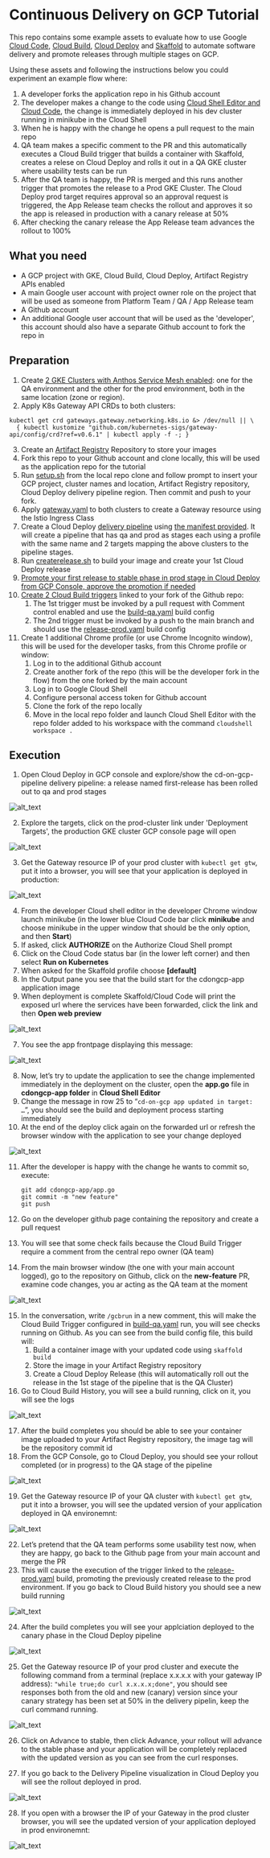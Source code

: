 # Continuous Delivery on GCP Tutorial

This repo contains some example assets to evaluate how to use Google [Cloud Code](https://cloud.google.com/code/docs/shell), [Cloud Build](https://cloud.google.com/build/docs/overview), [Cloud Deploy](https://cloud.google.com/deploy/docs/overview) and [Skaffold](https://skaffold.dev/) to automate software delivery and promote releases through multiple stages on GCP.

Using these assets and following the instructions below you could experiment an example flow where:
1. A developer forks the application repo in his Github account
2. The developer makes a change to the code using [Cloud Shell Editor and Cloud Code](https://cloud.google.com/code/docs/shell), the change is immediately deployed in his dev cluster running in minikube in the Cloud Shell
3. When he is happy with the change he opens a pull request to the main repo
4. QA team makes a specific comment to the PR and this automatically executes a Cloud Build trigger that builds a container with Skaffold, creates a relese on Cloud Deploy and rolls it out in a QA GKE cluster where usability tests can be run
5. After the QA team is happy, the PR is merged and this runs another trigger that promotes the release to a Prod GKE Cluster. The Cloud Deploy prod target requires approval so an approval request is triggered, the App Release team checks the rollout and approves it so the app is released in production with a canary release at 50%
6. After checking the canary release the App Release team advances the rollout to 100%

## What you need
* A GCP project with GKE, Cloud Build, Cloud Deploy, Artifact Registry APIs enabled
* A main Google user account with project owner role on the project that will be used as someone from Platform Team / QA / App Release team 
* A Github account
* An additional Google user account that will be used as the 'developer', this account should also have a separate Github account to fork the repo in

## Preparation

1. Create [2 GKE Clusters with Anthos Service Mesh enabled](https://cloud.google.com/service-mesh/docs/managed/install-anthos-service-mesh-console): one for the QA environment and the other for the prod environment, both in the same location (zone or region).
2. Apply K8s Gateway API CRDs to both clusters:
```
kubectl get crd gateways.gateway.networking.k8s.io &> /dev/null || \
  { kubectl kustomize "github.com/kubernetes-sigs/gateway-api/config/crd?ref=v0.6.1" | kubectl apply -f -; }
```
3. Create an [Artifact Registry](https://cloud.google.com/artifact-registry) Repository to store your images
4. Fork this repo to your Github account and clone locally, this will be used as the application repo for the tutorial
5. Run [setup.sh](setup.sh) from the local repo clone and follow prompt to insert your GCP project, cluster names and location, Artifact Registry repository, Cloud Deploy delivery pipeline region. Then commit and push to your fork.
6. Apply [gateway.yaml](gateway.yaml) to both clusters to create a Gateway resource using the Istio Ingress Class
7. Create a Cloud Deploy [delivery pipeline](https://cloud.google.com/deploy/docs/deploying-application#creating_your_delivery_pipeline) using [the manifest provided](delivery-pipeline.yaml). It will create a pipeline that has qa and prod as stages each using a profile with the same name and 2 targets mapping the above clusters to the pipeline stages.
7. Run [createrelease.sh](createrelease.sh) to build your image and create your 1st Cloud Deploy release
8. [Promote your first release to stable phase in prod stage in Cloud Deploy from GCP Console, approve the promotion if needed](https://cloud.google.com/deploy/docs/promote-release#console)
9. [Create 2 Cloud Build triggers](https://cloud.google.com/build/docs/automating-builds/create-manage-triggers) linked to your fork of the Github repo:
    1. The 1st trigger must be invoked by a pull request with Comment control enabled and use the [build-qa.yaml](build-qa.yaml) build config
    2. The 2nd trigger must be invoked by a push to the main branch and  should use the [release-prod.yaml](release-prod.yaml) build config
10. Create 1 additional Chrome profile (or use Chrome Incognito window), this will be used for the developer tasks, from this Chrome profile or window:
    1. Log in to the additional Github account
    2. Create another fork of the repo (this will be the developer fork in the flow) from the one forked by the main account
    3. Log in to Google Cloud Shell
    4. Configure personal access token for Github account
    5. Clone the fork of the repo locally
    6. Move in the local repo folder and launch Cloud Shell Editor with the repo folder added to his workspace with the command `cloudshell workspace .`



## Execution



1. Open Cloud Deploy in GCP console and explore/show the cd-on-gcp-pipeline delivery pipeline: a release named first-release has been rolled out to qa and prod stages

![alt_text](images/image13.png "cd-on-gcp-pipeline with first-release")

2. Explore the targets, click on the prod-cluster link under 'Deployment Targets', the production GKE cluster GCP console page will open

![alt_text](images/image14.png "Cloud Deploy targets")

3. Get the Gateway resource IP of your prod cluster with `kubectl get gtw`, put it into a browser, you will see that your application is deployed in production:

![alt_text](images/image15.png "App page")

4. From the developer Cloud shell editor in the developer Chrome window launch minikube (in the lower blue Cloud Code bar click **minikube** and choose minikube in the upper window that should be the only option, and then **Start**)
5. If asked, click **AUTHORIZE** on the Authorize Cloud Shell prompt
6. Click on the Cloud Code status bar (in the lower left corner) and then select **Run on Kubernetes**
7. When asked for the Skaffold profile choose **[default]**
8. In the Output pane you see that the build start for the cdongcp-app application image
9. When deployment is complete Skaffold/Cloud Code will print the exposed url where the services have been forwarded, click the link and then **Open web preview**

![alt_text](images/image1.png "Skaffold Dev Output")

7. You see the app frontpage displaying this message:

![alt_text](images/image2.png "App Deployed")

8. Now, let’s try to update the application to see the change implemented immediately in the deployment on the cluster, open the **app.go** file in **cdongcp-app folder** in **Cloud Shell Editor**
9. Change the message in row 25 to “`cd-on-gcp app updated in target: …`”, you should see the build and deployment process starting immediately
10. At the end of the deploy click again on the forwarded url or refresh the browser window with the application to see your change deployed

![alt_text](images/image2b.png "App updated")

11. After the developer is happy with the change he wants to commit so, execute:

    ```
    git add cdongcp-app/app.go
    git commit -m "new feature"
    git push
    ```

12. Go on the developer github page containing the repository and create a pull request 
13. You will see that some check fails because the Cloud Build Trigger require a comment from the central repo owner (QA team)
14. From the main browser window (the one with your main account logged), go to the repository on Github, click on the **new-feature** PR, examine code changes, you ar acting as the QA team at the moment

![alt_text](images/image3.png "image_tooltip")

15. In the conversation, write `/gcbrun` in a new comment, this will make the Cloud Build Trigger configured in [build-qa.yaml](build-qa.yaml) run, you will see checks running on Github. As you can see from the build config file, this build will:
    1. Build a container image with your updated code using `skaffold build`
    2. Store the image in your Artifact Registry repository
    3. Create a Cloud Deploy Release (this will automatically roll out the release in the 1st stage of the pipeline that is the QA Cluster)
16. Go to Cloud Build History, you will see a build running, click on it, you will see the logs 

![alt_text](images/image4.png "Cloud build Trigger Logs")

17. After the build completes you should be able to see your container image uploaded to your Artifact Registry repository, the image tag will be the repository commit id
18. From the GCP Console, go to Cloud Deploy, you should see your rollout completed (or in progress) to the QA stage of the pipeline

![alt_text](images/image5.png "Cloud Deploy Release")


19. Get the Gateway resource IP of your QA cluster with `kubectl get gtw`, put it into a browser, you will see the updated version of your application deployed in QA environemnt:

![alt_text](images/image6.png "App updated in QA")

22. Let’s pretend that the QA team performs some usability test now, when they are happy, go back to the Github page from your main account and merge the PR
23. This will cause the execution of the trigger linked to the [release-prod.yaml](release-prod.yaml) build, promoting the previously created release to the prod environment. If you go back to Cloud Build history you should see a new build running

![alt_text](images/image7.png "Release Prod Trigger Log")

24. After the build completes you will see your applciation deployed to the canary phase in the Cloud Deploy pipeline

![alt_text](images/image16.png "Deploy to Canary")

25. Get the Gateway resource IP of your prod cluster and execute the following command from a terminal (replace x.x.x.x with your gateway IP address): `"while true;do curl x.x.x.x;done"`, you should see responses both from the old and new (canary) version since your canary strategy has been set at 50% in the delivery pipelin, keep the curl command running.

![alt_text](images/image17.png "Canary release")

26. Click on Advance to stable, then click Advance, your rollout will advance to the stable phase and your application will be completely replaced with the updated version as you can see from the curl responses.

27. If you go back to the Delivery Pipeline visualization in Cloud Deploy you will see the rollout deployed in prod.

![alt_text](images/image11.png "Rollout in Prod")

28. If you open with a browser the IP of your Gateway in the prod cluster browser, you will see the updated version of your application deployed in prod environemnt:

![alt_text](images/image12.png "App frontpage in Prod")
